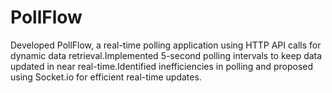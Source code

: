 # PollFlow
Developed PollFlow, a real-time polling application using HTTP API calls for dynamic data retrieval.Implemented 5-second polling intervals to keep data updated in near real-time.Identified inefficiencies in polling and proposed using Socket.io for efficient real-time updates.

